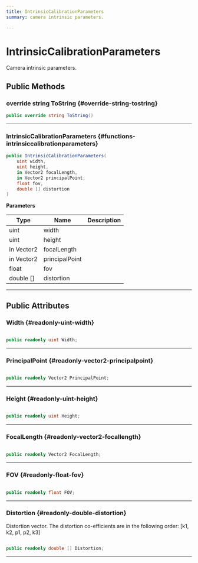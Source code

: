 ```yaml
---
title: IntrinsicCalibrationParameters
summary: camera intrinsic parameters. 

---
```


# IntrinsicCalibrationParameters




Camera intrinsic parameters.   





## Public Methods

### override string ToString {#override-string-tostring}

```csharp
public override string ToString()
```






-----------

###  IntrinsicCalibrationParameters {#functions-intrinsiccalibrationparameters}

```csharp
public IntrinsicCalibrationParameters(
    uint width,
    uint height,
    in Vector2 focalLength,
    in Vector2 principalPoint,
    float fov,
    double [] distortion
)
```


**Parameters**

| Type | Name  | Description  | 
|--|--|--|
| uint |width||
| uint |height||
| in Vector2 |focalLength||
| in Vector2 |principalPoint||
| float |fov||
| double [] |distortion||






-----------

## Public Attributes

### Width {#readonly-uint-width}

```csharp

public readonly uint Width;

```






-----------

### PrincipalPoint {#readonly-vector2-principalpoint}

```csharp

public readonly Vector2 PrincipalPoint;

```






-----------

### Height {#readonly-uint-height}

```csharp

public readonly uint Height;

```






-----------

### FocalLength {#readonly-vector2-focallength}

```csharp

public readonly Vector2 FocalLength;

```






-----------

### FOV {#readonly-float-fov}

```csharp

public readonly float FOV;

```






-----------

### Distortion {#readonly-double-distortion}

Distortion vector. The distortion co-efficients are in the following order: [k1, k2, p1, p2, k3] 

```csharp

public readonly double [] Distortion;

```






-----------

